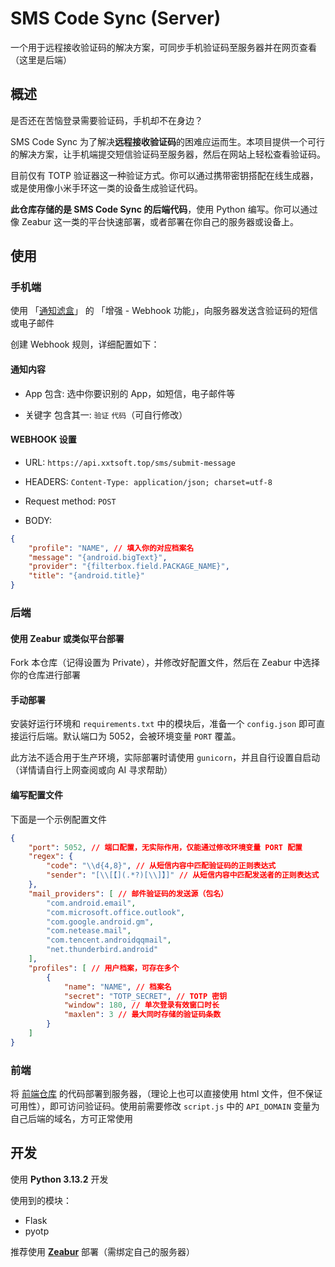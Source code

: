 
# SMS Code Sync (Server)

一个用于远程接收验证码的解决方案，可同步手机验证码至服务器并在网页查看（这里是后端）

## 概述

是否还在苦恼登录需要验证码，手机却不在身边？

SMS Code Sync 为了解决**远程接收验证码**的困难应运而生。本项目提供一个可行的解决方案，让手机端提交短信验证码至服务器，然后在网站上轻松查看验证码。

目前仅有 TOTP 验证器这一种验证方式。你可以通过携带密钥搭配在线生成器，或是使用像小米手环这一类的设备生成验证代码。

**此仓库存储的是 SMS Code Sync 的后端代码**，使用 Python 编写。你可以通过像 Zeabur 这一类的平台快速部署，或者部署在你自己的服务器或设备上。

## 使用

### 手机端

使用 「[通知滤盒](https://coolapk.com/apk/com.catchingnow.np)」 的 「增强 - Webhook 功能」，向服务器发送含验证码的短信或电子邮件

创建 Webhook 规则，详细配置如下：

#### 通知内容

* App 包含: 选中你要识别的 App，如短信，电子邮件等

* 关键字 包含其一: `验证` `代码`（可自行修改）

#### WEBHOOK 设置

* URL: `https://api.xxtsoft.top/sms/submit-message`

* HEADERS: `Content-Type: application/json; charset=utf-8`

* Request method: `POST`

* BODY:

```json
{
    "profile": "NAME", // 填入你的对应档案名
    "message": "{android.bigText}",
    "provider": "{filterbox.field.PACKAGE_NAME}",
    "title": "{android.title}"
}
```

### 后端

#### 使用 Zeabur 或类似平台部署

Fork 本仓库（记得设置为 Private），并修改好配置文件，然后在 Zeabur 中选择你的仓库进行部署

#### 手动部署

安装好运行环境和 `requirements.txt` 中的模块后，准备一个 `config.json` 即可直接运行后端。默认端口为 5052，会被环境变量 `PORT` 覆盖。

此方法不适合用于生产环境，实际部署时请使用 `gunicorn`，并且自行设置自启动（详情请自行上网查阅或向 AI 寻求帮助）

#### 编写配置文件

下面是一个示例配置文件

```json
{
    "port": 5052, // 端口配置，无实际作用，仅能通过修改环境变量 PORT 配置
    "regex": {
        "code": "\\d{4,8}", // 从短信内容中匹配验证码的正则表达式
        "sender": "[\\[【](.*?)[\\]】]" // 从短信内容中匹配发送者的正则表达式
    },
    "mail_providers": [ // 邮件验证码的发送源（包名）
        "com.android.email", 
        "com.microsoft.office.outlook",
        "com.google.android.gm",
        "com.netease.mail",
        "com.tencent.androidqqmail",
        "net.thunderbird.android"
    ],
    "profiles": [ // 用户档案，可存在多个
        {
            "name": "NAME", // 档案名
            "secret": "TOTP_SECRET", // TOTP 密钥
            "window": 180, // 单次登录有效窗口时长
            "maxlen": 3 // 最大同时存储的验证码条数
        }
    ]
}
```

### 前端

将 [前端仓库](https://github.com/hxabcd/sms-code-sync-client) 的代码部署到服务器，（理论上也可以直接使用 html 文件，但不保证可用性），即可访问验证码。使用前需要修改 `script.js` 中的 `API_DOMAIN` 变量为自己后端的域名，方可正常使用

## 开发

使用 **Python 3.13.2** 开发

使用到的模块：

* Flask
* pyotp

推荐使用 [**Zeabur**](https://zeabur.com) 部署（需绑定自己的服务器）
